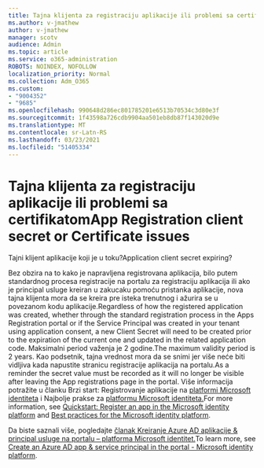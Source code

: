 ```yaml
---
title: Tajna klijenta za registraciju aplikacije ili problemi sa certifikatom
ms.author: v-jmathew
author: v-jmathew
manager: scotv
audience: Admin
ms.topic: article
ms.service: o365-administration
ROBOTS: NOINDEX, NOFOLLOW
localization_priority: Normal
ms.collection: Adm_O365
ms.custom:
- "9004352"
- "9685"
ms.openlocfilehash: 990648d286ec801785201e6513b70534c3d80e3f
ms.sourcegitcommit: 1f43598a726cdb9904aa501eb8db87f143020d9e
ms.translationtype: MT
ms.contentlocale: sr-Latn-RS
ms.lasthandoff: 03/23/2021
ms.locfileid: "51405334"
---
```

# <a name="app-registration-client-secret-or-certificate-issues"></a><span data-ttu-id="b01f9-102">Tajna klijenta za registraciju aplikacije ili problemi sa certifikatom</span><span class="sxs-lookup"><span data-stu-id="b01f9-102">App Registration client secret or Certificate issues</span></span>

<span data-ttu-id="b01f9-103">Tajni klijent aplikacije koji je u toku?</span><span class="sxs-lookup"><span data-stu-id="b01f9-103">Application client secret expiring?</span></span>

<span data-ttu-id="b01f9-104">Bez obzira na to kako je napravljena registrovana aplikacija, bilo putem standardnog procesa registracije na portalu za registraciju aplikacija ili ako je principal usluge kreiran u zakucaku pomoću pristanka aplikacije, nova tajna klijenta mora da se kreira pre isteka trenutnog i ažurira se u povezanom kodu aplikacije.</span><span class="sxs-lookup"><span data-stu-id="b01f9-104">Regardless of how the registered application was created, whether through the standard registration process in the Apps Registration portal or if the Service Principal was created in your tenant using application consent, a new Client Secret will need to be created prior to the expiration of the current one and updated in the related application code.</span></span> <span data-ttu-id="b01f9-105">Maksimalni period važenja je 2 godine.</span><span class="sxs-lookup"><span data-stu-id="b01f9-105">The maximum validity period is 2 years.</span></span> <span data-ttu-id="b01f9-106">Kao podsetnik, tajna vrednost mora da se snimi jer više neće biti vidljiva kada napustite stranicu registracije aplikacija na portalu.</span><span class="sxs-lookup"><span data-stu-id="b01f9-106">As a reminder the secret value must be recorded as it will no longer be visible after leaving the App registrations page in the portal.</span></span> <span data-ttu-id="b01f9-107">Više informacija potražite u članku Brzi start: Registrovanje aplikacije na [platformi Microsoft identiteta](https://docs.microsoft.com/azure/active-directory/develop/quickstart-register-app) i Najbolje prakse za [platformu Microsoft identiteta.](https://docs.microsoft.com/azure/active-directory/develop/identity-platform-integration-checklist#security)</span><span class="sxs-lookup"><span data-stu-id="b01f9-107">For more information, see [Quickstart: Register an app in the Microsoft identity platform](https://docs.microsoft.com/azure/active-directory/develop/quickstart-register-app) and [Best practices for the Microsoft identity platform](https://docs.microsoft.com/azure/active-directory/develop/identity-platform-integration-checklist#security).</span></span>

<span data-ttu-id="b01f9-108">Da biste saznali više, pogledajte [članak Kreiranje Azure AD aplikacije & principal usluge na portalu – platforma Microsoft identitet.](https://docs.microsoft.com/azure/active-directory/develop/howto-create-service-principal-portal)</span><span class="sxs-lookup"><span data-stu-id="b01f9-108">To learn more, see [Create an Azure AD app & service principal in the portal - Microsoft identity platform](https://docs.microsoft.com/azure/active-directory/develop/howto-create-service-principal-portal).</span></span>
